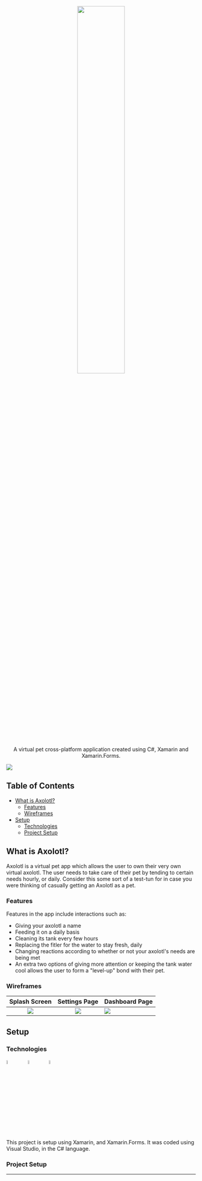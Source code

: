 <p align="center">
<img src="https://drive.google.com/uc?export=view&id=1jl51fD9Dl-8xBUkpjswfa3zuabWw39Pa" width="50%" height="50%">
</p>
<p align="center">
A virtual pet cross-platform application created using C#, Xamarin and Xamarin.Forms.
</p>
<img src="https://drive.google.com/uc?export=view&id=1cwAv-j_1UDMumTLNkxBdCD_glSZwuEsG">

## Table of Contents

- [What is Axolotl?](#what-is-axolotl?)
    - [Features](#features) 
    - [Wireframes](#wireframes)
- [Setup](#setup)
    - [Technologies](#technologies)
    - [Project Setup](#project-setup)


## What is Axolotl?

Axolotl is a virtual pet app which allows the user to own their very own virtual axolotl. The user needs to take care of their pet by tending to certain needs hourly, or daily. Consider this some sort of a test-tun for in case you were thinking of casually getting an Axolotl as a pet.

### Features

Features in the app include interactions such as:

- Giving your axolotl a name
- Feeding it on a daily basis
- Cleaning its tank every few hours
- Replacing the fitler for the water to stay fresh, daily
- Changing reactions according to whether or not your axolotl's needs are being met
- An extra two options of giving more attention or keeping the tank water cool allows the user to form a "level-up" bond with their pet.

### Wireframes

Splash Screen |  Settings Page |  Dashboard Page  
:-------------------------:|:-------------------------:|:-------------------------
![](https://drive.google.com/uc?export=view&id=1pRCrqcDsYKZPvFGsqTJdEE1XqBO4Tggn)  |  ![](https://drive.google.com/uc?export=view&id=1U22D-qC6HI3NtztNgSdvBFk6ps6cWczR) | ![](https://drive.google.com/uc?export=view&id=1JMLP1VDPzMgg0y01KgSfjUy2PBfBryWf)

## Setup
### Technologies
<img src="https://seeklogo.com/images/X/xamarin-logo-348B1EB629-seeklogo.com.png" width="5%" height="5%">&nbsp;&nbsp;&nbsp;&nbsp;&nbsp;&nbsp;&nbsp;&nbsp;<img src="https://seeklogo.com/images/C/c-sharp-c-logo-02F17714BA-seeklogo.com.png" width="5%" height="5%">&nbsp;&nbsp;&nbsp;&nbsp;&nbsp;&nbsp;&nbsp;&nbsp;<img src="https://static.wikia.nocookie.net/logopedia/images/6/62/Brand_Visual_Studio_Win_2019.svg/revision/latest/scale-to-width-down/340?cb=20191019024151" width="5%" height="5%">

This project is setup using Xamarin, and Xamarin.Forms. It was coded using Visual Studio, in the C# language.

### Project Setup

---





